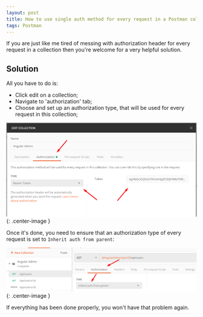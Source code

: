 ```yaml
---
layout: post
title: How to use single auth method for every request in a Postman collection
tags: Postman
---
```


If you are just like me tired of messing with authorization header for every request in a collection then you're welcome for a very helpful solution.

## Solution 

All you have to do is:
- Click edit on a collection;
- Navigate to 'authorization' tab;
- Choose and set up an authorization type, that will be used for every request in this collection;

![postman-collection-authorization-tab](/images/post/postman-collection-authorization-tab.png){: .center-image }

Once it's done, you need to ensure that an authorization type of every request is set to `Inherit auth from parent`:

![postman-collection-authorization-tab](/images/post/postman-request-authorization-tab.png){: .center-image }

If everything has been done properly, you won't have that problem again.
